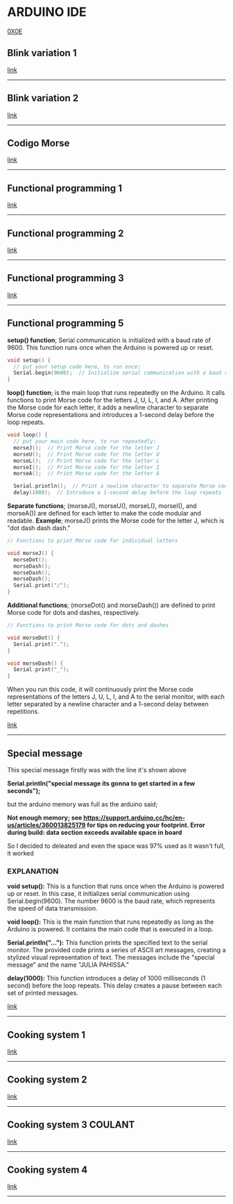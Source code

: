 # ARDUINO IDE
[0X0E](https://www.arduino.cc/en/software)


## Blink variation 1 ##
[link](https://github.com/JuLiA1o1/J25programming/blob/main/Arduino/Blink-variation-01.ino)

---
## Blink variation 2 ##
[link](https://github.com/JuLiA1o1/J25programming/blob/main/Arduino/Blink-variatiom-02.ino)

---
## Codigo Morse ##
[link](https://github.com/JuLiA1o1/J25programming/blob/main/Arduino/Codigo_morse.ino)

---
## Functional programming 1 ##
[link](https://github.com/JuLiA1o1/J25programming/blob/main/Arduino/functional_programing_1.ino)

---
## Functional programming 2 ##
[link](https://github.com/JuLiA1o1/J25programming/blob/main/Arduino/functional_programing_2.ino)

---
## Functional programming 3 ##
[link](https://github.com/JuLiA1o1/J25programming/blob/main/Arduino/functional_programing_3.ino)

---
## Functional programming 5 ##

**setup() function**; Serial communication is initialized with a baud rate of 9600. This function runs once when the Arduino is powered up or reset.

```C++
void setup() {
  // put your setup code here, to run once:
  Serial.begin(9600);  // Initialize serial communication with a baud rate of 9600
}
```

**loop() function**; is the main loop that runs repeatedly on the Arduino. It calls functions to print Morse code for the letters J, U, L, I, and A. After printing the Morse code for each letter, it adds a newline character to separate Morse code representations and introduces a 1-second delay before the loop repeats.

```C++
void loop() {
  // put your main code here, to run repeatedly:
  morseJ();  // Print Morse code for the letter J
  morseU();  // Print Morse code for the letter U
  morseL();  // Print Morse code for the letter L
  morseI();  // Print Morse code for the letter I
  morseA();  // Print Morse code for the letter A

  Serial.println();  // Print a newline character to separate Morse code for different letters
  delay(1000);  // Introduce a 1-second delay before the loop repeats
```

**Separate functions**; (morseJ(), morseU(), morseL(), morseI(), and morseA()) are defined for each letter to make the code modular and readable.
**Example**; morseJ() prints the Morse code for the letter J, which is "dot dash dash dash."

```C++
// Functions to print Morse code for individual letters

void morseJ() {
  morseDot();
  morseDash();
  morseDash();
  morseDash();
  Serial.print("/");
}
```
**Additional functions**; (morseDot() and morseDash()) are defined to print Morse code for dots and dashes, respectively.

```C++
// Functions to print Morse code for dots and dashes

void morseDot() {
  Serial.print(".");
}

void morseDash() {
  Serial.print("_");
}
```
When you run this code, it will continuously print the Morse code representations of the letters J, U, L, I, and A to the serial monitor, with each letter separated by a newline character and a 1-second delay between repetitions.


[link](https://github.com/JuLiA1o1/J25programming/blob/main/Arduino/functional_programing_5.ino)

---
## Special message ##

This special message firstly was with the line it's shown above

**Serial.println("special message its gonna to get started in a few seconds");**

but the arduino memory was full as the arduino said;

**Not enough memory; see https://support.arduino.cc/hc/en-us/articles/360013825179 for tips on reducing your footprint.
Error during build: data section exceeds available space in board**

So I decided to deleated and even the space was 97% used as it wasn't full, it worked

### EXPLANATION
**void setup():** This is a function that runs once when the Arduino is powered up or reset. In this case, it initializes serial communication using Serial.begin(9600). The number 9600 is the baud rate, which represents the speed of data transmission.

**void loop():** This is the main function that runs repeatedly as long as the Arduino is powered. It contains the main code that is executed in a loop.

**Serial.println("..."):** This function prints the specified text to the serial monitor. The provided code prints a series of ASCII art messages, creating a stylized visual representation of text. The messages include the "special message" and the name "JULIA PAHISSA."

**delay(1000):** This function introduces a delay of 1000 milliseconds (1 second) before the loop repeats. This delay creates a pause between each set of printed messages.
  
[link](https://github.com/JuLiA1o1/J25programming/blob/main/Arduino/rose_special.message.ino)

---
## Cooking system 1 ##
[link](https://github.com/JuLiA1o1/J25programming/blob/main/Arduino/cooking_system_1.ino)

---
## Cooking system 2 ##
[link](https://github.com/JuLiA1o1/J25programming/blob/main/Arduino/cooking_system_2.ino)

---
## Cooking system 3 COULANT ##
[link](https://github.com/JuLiA1o1/J25programming/blob/main/Arduino/coulant.ino)

---
## Cooking system 4 ##
[link](https://github.com/JuLiA1o1/J25programming/blob/main/Arduino/cooking_system_4.ino)

---
